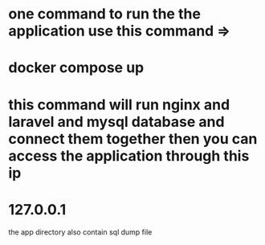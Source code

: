 
one command to run the the application 
use this command => 
===========================
docker compose up
==========================
this command will run nginx and laravel and mysql database and connect them together
then you can access the application through this ip 
==========
127.0.0.1
==========

the app directory also contain sql dump file